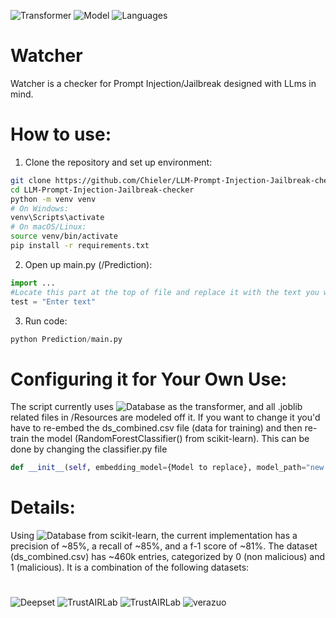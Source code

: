 ![Transformer](https://img.shields.io/badge/all_MiniLM_L6_v2-white) ![Model](https://img.shields.io/badge/sklearn-blue) ![Languages](https://img.shields.io/badge/Languages-Python-white)

# Watcher

Watcher is a checker for Prompt Injection/Jailbreak designed with LLms in mind.


# How to use:

1. Clone the repository and set up environment:
```bash
git clone https://github.com/Chieler/LLM-Prompt-Injection-Jailbreak-checker.git
cd LLM-Prompt-Injection-Jailbreak-checker
python -m venv venv
# On Windows:
venv\Scripts\activate
# On macOS/Linux:
source venv/bin/activate
pip install -r requirements.txt
```
2. Open up main.py (/Prediction):
```python
import ...
#Locate this part at the top of file and replace it with the text you want to check
test = "Enter text"
```
3. Run code:
```python
python Prediction/main.py
```


# Configuring it for Your Own Use:
The script currently uses ![Database](https://img.shields.io/badge/all_MiniLM_L6_v2-blue) as the transformer, and all .joblib related files in /Resources are modeled off it. If you want to change it you'd have to
re-embed the ds_combined.csv file (data for training) and then re-train the model (RandomForestClassifier() from scikit-learn). This can be done by changing the classifier.py file
```python
def __init__(self, embedding_model={Model to replace}, model_path="new file name"):
```

# Details:
Using ![Database](https://img.shields.io/badge/train_test_split-blue) from scikit-learn, the current implementation has a precision of ~85%, a recall of ~85%, and a f-1 score of ~81%. 
The dataset (ds_combined.csv) has ~460k entries, categorized by 0 (non malicious) and 1 (malicious). It is a combination of the following datasets:
# 
![Deepset](https://huggingface.co/datasets/deepset/prompt-injections)
![TrustAIRLab](https://huggingface.co/datasets/TrustAIRLab/in-the-wild-jailbreak-prompts/viewer/jailbreak_2023_05_07/train)
![TrustAIRLab](https://huggingface.co/datasets/TrustAIRLab/forbidden_question_set)
![verazuo](https://github.com/verazuo/jailbreak_llms)



